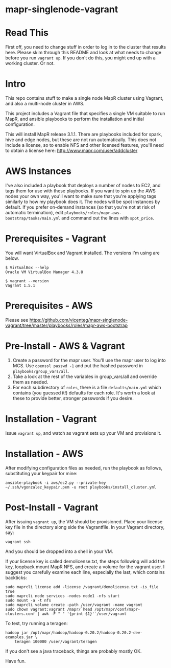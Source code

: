 mapr-singlenode-vagrant
=======================

Read This
=========

First off, you need to change stuff in order to log in to the cluster that results here. Please skim through this README and look at what needs to change before you run `vagrant up`. If you don't do this, you might end up with a
working cluster. Or not.


Intro
======

This repo contains stuff to make a single node MapR cluster using Vagrant, and also a multi-node cluster in AWS.

This project includes a Vagrant file that specifies a single VM suitable to run MapR, and ansible playbooks to perform the installation and initial configuration.

This will install MapR release 3.1.1. There are playbooks included for spark, hive and edge nodes, but these are not run automatically. This does not include a license, so to enable NFS and other licensed features, you'll need to obtain a license here: http://www.mapr.com/user/addcluster

AWS Instances
==============

I've also included a playbook that deploys a number of nodes to EC2, and tags them for use with these playbooks. If you want to spin up the AWS nodes your own way, you'll want to make sure that you're applying tags similarly to how my playbook does it. The nodes will be spot instances by default. If you prefer on-demand instances (so that you're not at risk of automatic termination), edit `playbooks/roles/mapr-aws-bootstrap/tasks/main.yml` and command out the lines with `spot_price`.

Prerequisites - Vagrant
=======================

You will want VirtualBox and Vagrant installed. The versions I'm using are below.

```
$ VirtualBox --help
Oracle VM VirtualBox Manager 4.3.8
```

```
$ vagrant --version
Vagrant 1.5.1
```

Prerequisites - AWS
====================

Please see https://github.com/vicenteg/mapr-singlenode-vagrant/tree/master/playbooks/roles/mapr-aws-bootstrap


Pre-Install - AWS & Vagrant
===========================

1. Create a password for the mapr user. You'll use the mapr user to log into MCS. Use `openssl passwd -1` and put the hashed password in `playbooks/group_vars/all`.
2. Take a look at the rest of the variables in group_vars/all and override them as needed.
3. For each subdirectory of `roles`, there is a file `defaults/main.yml` which contains (you guessed it!) defaults for each role. It's worth a look at these to provide better, stronger passwords if you desire.  

Installation - Vagrant
=======================

Issue `vagrant up`, and watch as vagrant sets up your VM and provisions it.


Installation - AWS
===================

After modifying configuration files as needed, run the playbook as follows, substituting your keypair for mine:

```
ansible-playbook -i aws/ec2.py --private-key ~/.ssh/vgonzalez_keypair.pem -u root playbooks/install_cluster.yml
```


Post-Install - Vagrant
=======================

After issuing `vagrant up`, the VM should be provisioned. Place your license key file in the directory along side the Vagrantfile. In your Vagrant directory, say:

`vagrant ssh`

And you should be dropped into a shell in your VM.

If your license key is called demolicense.txt, the steps following will add the key, loopback mount MapR NFS, and create a volume for the vagrant user. I suggest you carefully examine each line, especially the last, which contains backticks:

```
sudo maprcli license add -license /vagrant/demolicense.txt -is_file true
sudo maprcli node services -nodes node1 -nfs start
sudo mount -a -t nfs
sudo maprcli volume create -path /user/vagrant -name vagrant 
sudo chown vagrant:vagrant /mapr/`head /opt/mapr/conf/mapr-clusters.conf | awk -F " " '{print $1}'`/user/vagrant
```

To test, try running a teragen:

```
hadoop jar /opt/mapr/hadoop/hadoop-0.20.2/hadoop-0.20.2-dev-examples.jar \
	teragen 100000 /user/vagrant/teragen
```

If you don't see a java traceback, things are probably mostly OK.

Have fun.
